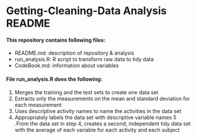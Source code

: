 Getting-Cleaning-Data Analysis README
=====================

#### This repository contains following files:

- README.md: description of repository & analysis
- run_analysis.R: R script to transform raw data to tidy data
- CodeBook.md: information about variables 




#### File run_analysis.R does the following:

1. Merges the training and the test sets to create one data set
2. Extracts only the measurements on the mean and standard deviation for each measurement
3. Uses descriptive activity names to name the activities in the data set
4. Appropriately labels the data set with descriptive variable names
5 .From the data set in step 4, creates a second, independent tidy data set with the average of each variable for each activity and each subject


